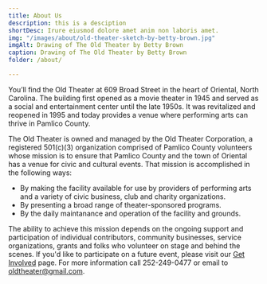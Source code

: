 ```yaml
---
title: About Us
description: this is a desciption
shortDesc: Irure eiusmod dolore amet anim non laboris amet.
img: "/images/about/old-theater-sketch-by-betty-brown.jpg"
imgAlt: Drawing of The Old Theater by Betty Brown
caption: Drawing of The Old Theater by Betty Brown
folder: /about/

---
```


You’ll find the Old Theater at 609 Broad Street in the heart of Oriental, North Carolina. The building first opened as a movie theater in 1945 and served as a social and entertainment center until the late 1950s. It was revitalized and reopened in 1995 and today provides a venue where performing arts can thrive in Pamlico County.

The Old Theater is owned and managed by the Old Theater Corporation, a registered 501(c)(3) organization comprised of Pamlico County volunteers whose mission is to ensure that Pamlico County and the town of Oriental has a venue for civic and cultural events. That mission is accomplished in the following ways:


- By making the facility available for use by providers of performing arts and a variety of civic business, club and charity organizations.
- By presenting a broad range of theater-sponsored programs.
- By the daily maintanance and operation of the facility and grounds.


The ability to achieve this mission depends on the ongoing support and participation of individual contributors, community businesses, service organizations, grants and folks who volunteer on stage and behind the scenes. If you'd like to participate on a future event, please visit our [Get Involved](/get-involved/) page. For more information call 252-249-0477 or email to oldtheater@gmail.com.